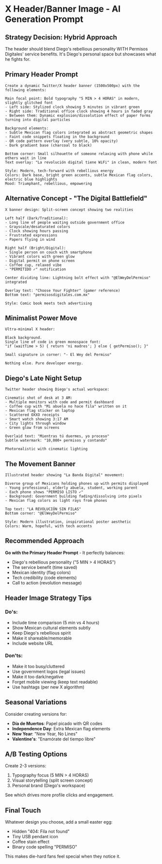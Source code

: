 # X Header/Banner Image - AI Generation Prompt

## Strategy Decision: Hybrid Approach
The header should blend Diego's rebellious personality WITH Permisos Digitales' service benefits. It's Diego's personal space but showcases what he fights for.

## Primary Header Prompt

```
Create a dynamic Twitter/X header banner (1500x500px) with the following elements:

Main focal point: Bold typography "5 MIN > 4 HORAS" in modern, slightly glitched font
- Left side: Stylized clock showing 5 minutes in vibrant green
- Right side: Traditional office clock showing 4 hours in faded gray
- Between them: Dynamic explosion/dissolution effect of paper forms turning into digital particles

Background elements:
- Subtle Mexican flag colors integrated as abstract geometric shapes
- Faint code snippets floating in the background
- QR code pattern overlay (very subtle, 10% opacity)
- Dark gradient base (charcoal to black)

Bottom corner: Small silhouette of someone relaxing with phone while others wait in line
Text overlay: "La revolución digital tiene WiFi" in clean, modern font

Style: Modern, tech-forward with rebellious energy
Colors: Dark base, bright green accents, subtle Mexican flag colors, electric blue highlights
Mood: Triumphant, rebellious, empowering
```

## Alternative Concept - "The Digital Battlefield"

```
X banner design: Split-screen concept showing two realities

Left half (Dark/Traditional):
- Long line of people waiting outside government office
- Grayscale/desaturated colors
- Clock showing hours passing
- Frustrated expressions
- Papers flying in wind

Right half (Bright/Digital):
- Single person on couch with smartphone
- Vibrant colors with green glow
- Digital permit on phone screen
- Coffee cup, relaxed vibe
- "PERMITIDO ✓" notification

Center dividing line: Lightning bolt effect with "@ElWeyDelPermiso" integrated

Overlay text: "Choose Your Fighter" (gamer reference)
Bottom text: "permisosdigitales.com.mx"

Style: Comic book meets tech advertising
```

## Minimalist Power Move

```
Ultra-minimal X header:

Black background.
Single line of code in green monospace font:
"if (waitTime > 5) { return 'ni madres'; } else { getPermiso(); }"

Small signature in corner: "- El Wey del Permiso"

Nothing else. Pure developer energy.
```

## Diego's Late Night Setup

```
Twitter header showing Diego's actual workspace:

Cinematic shot of desk at 3 AM:
- Multiple monitors with code and permit dashboard
- Coffee cup with "Mi abuela no hace fila" written on it
- Mexican flag sticker on laptop
- Scattered OXXO receipts
- Smart watch showing 3:17 AM
- City lights through window
- Green glow from screens

Overlaid text: "Mientras tú duermes, yo proceso"
Subtle watermark: "10,000+ permisos y contando"

Photorealistic with cinematic lighting
```

## The Movement Banner

```
Illustrated header showing "La Banda Digital" movement:

Diverse group of Mexicans holding phones up with permits displayed
- Young professional, elderly abuela, student, working parent
- Each phone shows "PERMISO LISTO ✓"
- Background: Government building fading/dissolving into pixels
- Mexican flag colors as light rays from phones

Top text: "LA REVOLUCIÓN SIN FILAS"
Bottom corner: "@ElWeyDelPermiso"

Style: Modern illustration, inspirational poster aesthetic
Colors: Warm, hopeful, with tech accents
```

## Recommended Approach

**Go with the Primary Header Prompt** - It perfectly balances:
- Diego's rebellious personality ("5 MIN > 4 HORAS")
- The service benefit (time saved)
- Mexican identity (flag colors)
- Tech credibility (code elements)
- Call to action (revolution message)

## Header Image Strategy Tips

### Do's:
- Include time comparison (5 min vs 4 hours)
- Show Mexican cultural elements subtly
- Keep Diego's rebellious spirit
- Make it shareable/memorable
- Include website URL

### Don'ts:
- Make it too busy/cluttered
- Use government logos (legal issues)
- Make it too dark/negative
- Forget mobile viewing (keep text readable)
- Use hashtags (per new X algorithm)

## Seasonal Variations

Consider creating versions for:
- **Día de Muertos**: Papel picado with QR codes
- **Independence Day**: Extra Mexican flag elements
- **New Year**: "New Year, No Lines"
- **Valentine's**: "Enamórate del tiempo libre"

## A/B Testing Options

Create 2-3 versions:
1. Typography focus (5 MIN > 4 HORAS)
2. Visual storytelling (split screen concept)
3. Personal brand (Diego's workspace)

See which drives more profile clicks and engagement.

## Final Touch

Whatever design you choose, add a small easter egg:
- Hidden "404: Fila not found" 
- Tiny USB pendant icon
- Coffee stain effect
- Binary code spelling "PERMISO"

This makes die-hard fans feel special when they notice it.